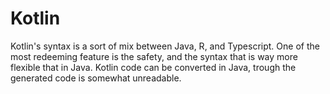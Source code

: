# Kotlin

Kotlin's syntax is a sort of mix between Java, R, and Typescript. One of the most redeeming feature is the safety, and the syntax that is way more flexible that in Java. Kotlin code can be converted in Java, trough the generated code is somewhat unreadable.